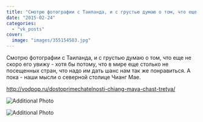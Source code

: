 ```yaml
---
title: "Смотрю фотографии с Таиланда, и с грустью думаю о том, что еще не скоро его увижу - хотя бы потому,..."
date: "2015-02-24"
categories: 
  - "vk_posts"
cover:
  image: "images/355154583.jpg"
---
```


Смотрю фотографии с Таиланда, и с грустью думаю о том, что еще не скоро его увижу - хотя бы потому, что в мире еще столько не посещенных стран, что надо им дать шанс нам так же понравиться. А пока - наши мысли о северной столице Чианг Мае.

<!--more-->

http://vodpop.ru/dostoprimechatelnosti-chiang-maya-chast-tretya/

![Additional Photo](https://vodpop.ru/wp-content/uploads/2023/07/355154584.jpg)

![Additional Photo](https://vodpop.ru/wp-content/uploads/2023/07/355154585.jpg)

